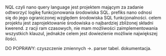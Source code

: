 NQL czyli nano query language jest projektem 
mającym za zadanie odtworzyć logikę funkcjonowania 
środowiska SQL. prefiks nano odnosi się do jego
ograniczonej względem środowiska SQL funkcjonalności.
celem projektu jest zaprojektowanie środowiska o
najbardziej zbliżonej składni kwerend. z racji ram
czasowych, nie mam możliwości zaimplementowania 
wszystkich klauzul, jednakże celem jest dowiezienie
możliwie największej ilości.


DO POPRAWY: czyszczenie zmiennych ->. parser tabel. dokumentacja.


